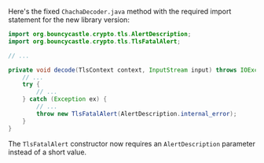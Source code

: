 Here's the fixed `ChachaDecoder.java` method with the required import statement for the new library version:

```java
import org.bouncycastle.crypto.tls.AlertDescription;
import org.bouncycastle.crypto.tls.TlsFatalAlert;

// ...

private void decode(TlsContext context, InputStream input) throws IOException {
    // ...
    try {
        // ...
    } catch (Exception ex) {
        // ...
        throw new TlsFatalAlert(AlertDescription.internal_error);
    }
}
```

The `TlsFatalAlert` constructor now requires an `AlertDescription` parameter instead of a short value.